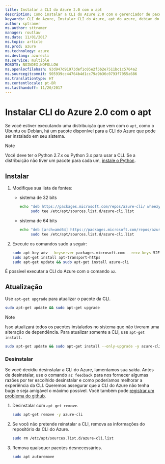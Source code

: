 ```yaml
---
title: Instalar a CLI do Azure 2.0 com o apt
description: Como instalar a CLI do Azure 2.0 com o gerenciador de pacotes apt
keywords: CLI do Azure, Instalar CLI do Azure, apt do azure, debian do azure, ubuntu do azure
author: sptramer
ms.author: sttramer
manager: routlaw
ms.date: 11/01/2017
ms.topic: article
ms.prod: azure
ms.technology: azure
ms.devlang: azurecli
ms.service: multiple
ROBOTS: NOINDEX,NOFOLLOW
ms.openlocfilehash: 93d947d91973def1c05e2f5b2e7511bc1c5704a2
ms.sourcegitcommit: 905939cc44764b4d1cc79a9b36c0793f7055a686
ms.translationtype: HT
ms.contentlocale: pt-BR
ms.lasthandoff: 11/20/2017
---
```

# <a name="install-azure-cli-20-with-apt"></a>Instalar CLI do Azure 2.0 com o apt

Se você estiver executando uma distribuição que vem com o `apt`, como o Ubuntu ou Debian, há um pacote disponível para a CLI do Azure que pode ser instalado em seu sistema.

> [!NOTE]
> Você deve ter o Python 2.7.x ou Python 3.x para usar a CLI. Se a distribuição não tiver um pacote para cada um, [instale o Python](https://www.python.org/downloads/).

## <a name="install"></a>Instalar

1. Modifique sua lista de fontes:
 
   - sistema de 32 bits

     ```bash
     echo "deb https://packages.microsoft.com/repos/azure-cli/ wheezy main" | \
          sudo tee /etc/apt/sources.list.d/azure-cli.list
     ```

   - sistema de 64 bits

     ```bash
     echo "deb [arch=amd64] https://packages.microsoft.com/repos/azure-cli/ wheezy main" | \
          sudo tee /etc/apt/sources.list.d/azure-cli.list
     ```

2. Execute os comandos sudo a seguir:

   ```bash
   sudo apt-key adv --keyserver packages.microsoft.com --recv-keys 52E16F86FEE04B979B07E28DB02C46DF417A0893
   sudo apt-get install apt-transport-https
   sudo apt-get update && sudo apt-get install azure-cli
   ```

É possível executar a CLI do Azure com o comando `az`.

## <a name="update"></a>Atualização

Use `apt-get upgrade` para atualizar o pacote da CLI.

   ```bash
   sudo apt-get update && sudo apt-get upgrade
   ```

> [!NOTE]
> Isso atualizará todos os pacotes instalados no sistema que não tiveram uma alteração de dependência.
> Para atualizar somente a CLI, use `apt-get install`.
> ```bash
> sudo apt-get update && sudo apt-get install --only-upgrade -y azure-cli
> ```

### <a name="uninstall"></a>Desinstalar

Se você decidiu desinstalar a CLI do Azure, lamentamos sua saída. Antes de desinstalar, use o comando `az feedback` para nos fornecer algumas razões por ter escolhido desinstalar e como poderíamos melhorar a experiência da CLI. Queremos assegurar que a CLI do Azure não tenha bugs e seja amigável o máximo possível. Você também pode [registrar um problema do github](https://github.com/Azure/azure-cli/issues).

1. Desinstalar com `apt-get remove`.

    ```bash
    sudo apt-get remove -y azure-cli
    ```

2. Se você não pretende reinstalar a CLI, remova as informações do repositório da CLI do Azure.

   ```bash
   sudo rm /etc/apt/sources.list.d/azure-cli.list
   ```

3. Remova quaisquer pacotes desnecessários.

   ```bash
   sudo apt autoremove
   ```
